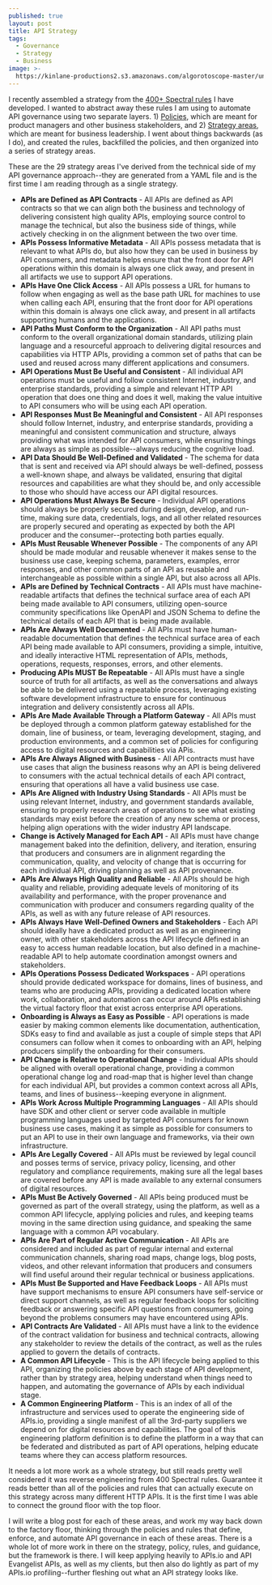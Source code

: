 ```yaml
---
published: true
layout: post
title: API Strategy
tags:
  - Governance
  - Strategy
  - Business
image: >-
  https://kinlane-productions2.s3.amazonaws.com/algorotoscope-master/uncle-sam-japanese-man-sitting.jpeg
---
```

I recently assembled a strategy from the [400+ Spectral rules](https://github.com/api-evangelist/rules) I have developed. I wanted to abstract away these rules I am using to automate API governance using two separate layers. 1) [Policies](https://github.com/api-evangelist/policies), which are meant for product managers and other business stakeholders, and 2) [Strategy areas](https://github.com/api-evangelist/strategy), which are meant for business leadership. I went about things backwards (as I do), and created the rules, backfilled the policies, and then organized into a series of strategy areas.

These are the 29 strategy areas I've derived from the technical side of my API governance approach--they are generated from a YAML file and is the first time I am reading through as a single strategy.

 - **APIs are Defined as API Contracts** - All APIs are defined as API contracts so that we can align both the business and technology of delivering consistent high quality APIs, employing source control to manage the technical, but also the business side of things, while actively checking in on the alignment between the two over time.
 - **APIs Possess Informative Metadata** - All APIs possess metadata that is relevant to what APIs do, but also how they can be used in business by API consumers, and metadata helps ensure that the front door for API operations within this domain is always one click away, and present in all artifacts we use to support API operations.
 - **APIs Have One Click Access** - All APIs possess a URL for humans to follow when engaging as well as the base path URL for machines to use when calling each API, ensuring that the front door for API operations within this domain is always one click away, and present in all artifacts supporting humans and the applications.
 - **API Paths Must Conform to the Organization** - All API paths must conform to the overall organizational domain standards, utilizing plain language and a resourceful approach to delivering digital resources and capabilities via HTTP APIs, providing a common set of paths that can be used and reused across many different applications and consumers.
 - **API Operations Must Be Useful and Consistent** - All individual API operations must be useful and follow consistent Internet, industry, and enterprise standards, providing a simple and relevant HTTP API operation that does one thing and does it well, making the value intuitive to API consumers who will be using each API operation.
 - **API Responses Must Be Meaningful and Consistent** - All API responses should follow Internet, industry, and enterprise standards, providing a meaningful and consistent communication and structure, always providing what was intended for API consumers, while ensuring things are always as simple as possible--always reducing the cognitive load.
 - **API Data Should Be Well-Defined and Validated** - The schema for data that is sent and received via API should always be well-defined, possess a well-known shape, and always be validated, ensuring that digital resources and capabilities are what they should be, and only accessible to those who should have access our API digital resources.
 - **API Operations Must Always Be Secure** - Individual API operations should always be properly secured during design, develop, and run-time, making sure data, credentials, logs, and all other related resources are properly secured and operating as expected by both the API producer and the consumer--protecting both parties equally.
 - **APIs Must Reusable Whenever Possible** - The components of any API should be made modular and reusable whenever it makes sense to the business use case, keeping schema, parameters, examples, error responses, and other common parts of an API as reusable and interchangeable as possible within a single API, but also across all APIs.
 - **APIs are Defined by Technical Contracts** - All APIs must have machine-readable artifacts that defines the technical surface area of each API being made available to API consumers, utilizing open-source community specifications like OpenAPI and JSON Schema to define the technical details of each API that is being made available.
 - **APIs Are Always Well Documented** - All APIs must have human-readable documentation that defines the technical surface area of each API being made available to API consumers, providing a simple, intuitive, and ideally interactive HTML representation of APIs, methods, operations, requests, responses, errors, and other elements.
 - **Producing APIs MUST Be Repeatable** - All APIs must have a single source of truth for all artifacts, as well as the conversations and always be able to be delivered using a repeatable process, leveraging existing software development infrastructure to ensure for continuous integration and delivery consistently across all APIs.
 - **APIs Are Made Available Through a Platform Gateway** - All APIs must be deployed through a common platform gateway established for the domain, line of business, or team, leveraging development, staging, and production environments, and a common set of policies for configuring access to digital resources and capabilities via APis.
 - **APIs Are Always Aligned with Business** - All API contracts must have use cases that align the business reasons why an API is being delivered to consumers with the actual technical details of each API contract, ensuring that operations all have a valid business use case.
 - **APIs Are Aligned with Industry Using Standards** - All APIs must be using relevant Internet, industry, and government standards available, ensuring to properly research areas of operations to see what existing standards may exist before the creation of any new schema or process, helping align operations with the wider industry API landscape.
 - **Change is Actively Managed for Each API** - All APIs must have change management baked into the definition, delivery, and iteration, ensuring that producers and consumers are in alignment regarding the communication, quality, and velocity of change that is occurring for each individual API, driving planning as well as API provenance.
 - **APIs Are Always High Quality and Reliable** - All APIs should be high quality and reliable, providing adequate levels of monitoring of its availability and performance, with the proper provenance and communication with producer and consumers regarding quality of the APIs, as well as with any future release of API resources.
 - **APIs Always Have Well-Defined Owners and Stakeholders** - Each API should ideally have a dedicated product as well as an engineering owner, with other stakeholders across the API lifecycle defined in an easy to access human readable location, but also defined in a machine-readable API to help automate coordination amongst owners and stakeholders.
 - **APIs Operations Possess Dedicated Workspaces** - API operations should provide dedicated workspace for domains, lines of business, and teams who are producing APIs, providing a dedicated location where work, collaboration, and automation can occur around APIs establishing the virtual factory floor that exist across enterprise API operations.
 - **Onboarding is Always as Easy as Possible** - API operations is made easier by making common elements like documentation, authentication, SDKs easy to find and available as just a couple of simple steps that API consumers can follow when it comes to onboarding with an API, helping producers simplify the onboarding for their consumers.
 - **API Change is Relative to Operational Change** - Individual APIs should be aligned with overall operational change, providing a common operational change log and road-map that is higher level than change for each individual API, but provides a common context across all APIs, teams, and lines of business--keeping everyone in alignment.
 - **APIs Work Across Multiple Programming Languages** - All APIs should have SDK and other client or server code available in multiple programming languages used by targeted API consumers for known business use cases, making it as simple as possible for consumers to put an API to use in their own language and frameworks, via their own infrastructure.
 - **APIs Are Legally Covered** - All APIs must be reviewed by legal council and posses terms of service,  privacy policy, licensing, and other regulatory and compliance requirements, making sure all the legal bases are covered before any API is made available to any external consumers of digital resources.
 - **APIs Must Be Actively Governed** - All APIs being produced must be governed as part of the overall strategy, using the platform, as well as a common API lifecycle, applying policies and rules, and keeping teams moving in the same direction using guidance, and speaking the same language with a common API vocabulary.
 - **APIs Are Part of Regular Active Communication** - All APIs are considered and included as part of regular internal and external communication channels, sharing road maps, change logs, blog posts, videos, and other relevant information that producers and consumers will find useful around their regular technical or business applications.
 - **APIs Must Be Supported and Have Feedback Loops** - All APIs must have support mechanisms to ensure API consumers have self-service or direct support channels, as well as regular feedback loops for soliciting feedback or answering specific API questions from consumers, going beyond the problems consumers may have encountered using APIs.
 - **API Contracts Are Validated** - All APIs must have a link to the evidence of the contract validation for business and technical contracts, allowing any stakeholder to review the details of the contract, as well as the rules applied to govern the details of contracts.
 - **A Common API Lifecycle** - This is the API lifecycle being applied to this API, organizing the policies above by each stage of API development, rather than by strategy area, helping understand when things need to happen, and automating the governance of APIs by each individual stage.
 - **A Common Engineering Platform** - This is an index of all of the infrastructure and services used to operate the engineering side of APIs.io, providing a single manifest of all the 3rd-party suppliers we depend on for digital resources and capabilities. The goal of this engineering platform definition is to define the platform in a way that can be federated and distributed as part of API operations, helping educate teams where they can access platform resources.

 It needs a lot more work as a whole strategy, but still reads pretty well considered it was reverse engineering from 400 Spectral rules. Guarantee it reads better than all of the policies and rules that can actually execute on this strategy across many different HTTP APIs. It is the first time I was able to connect the ground floor with the top floor.

 I will write a blog post for each of these areas, and work my way back down to the factory floor, thinking through the policies and rules that define, enforce, and automate API governance in each of these areas. There is a whole lot of more work in there on the strategy, policy, rules, and guidance, but the framework is there. I will keep applying heavily to APIs.io and API Evangelist APIs, as well as my clients, but then also do lightly as part of my APIs.io profiling--further fleshing out what an API strategy looks like.

